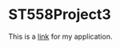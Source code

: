 # ST558Project3

This is a [link](https://zhijun-liu.shinyapps.io/st558project3/) for my application.
